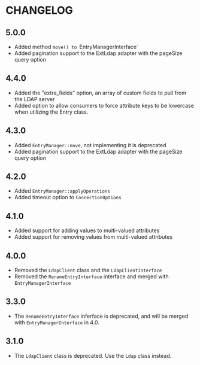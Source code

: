 CHANGELOG
=========

5.0.0
-----

 * Added method `move() to `EntryManagerInterface`
 * Added pagination support to the ExtLdap adapter with the pageSize query option

4.4.0
-----

 * Added the "extra_fields" option, an array of custom fields to pull from the LDAP server
 * Added option to allow consumers to force attribute keys to be lowercase when utilizing the Entry class.

4.3.0
-----

 * Added `EntryManager::move`, not implementing it is deprecated
 * Added pagination support to the ExtLdap adapter with the pageSize query option

4.2.0
-----

 * Added `EntryManager::applyOperations`
 * Added timeout option to `ConnectionOptions`

4.1.0
-----

 * Added support for adding values to multi-valued attributes
 * Added support for removing values from multi-valued attributes

4.0.0
-----

 * Removed the `LdapClient` class and the `LdapClientInterface`
 * Removed the `RenameEntryInterface` interface and merged with `EntryManagerInterface`

3.3.0
-----

 * The `RenameEntryInterface` inferface is deprecated, and will be merged with `EntryManagerInterface` in 4.0.

3.1.0
-----

 * The `LdapClient` class is deprecated. Use the `Ldap` class instead.
